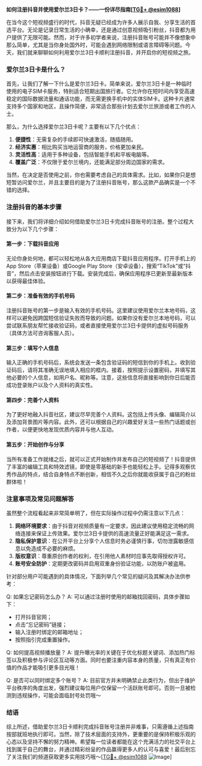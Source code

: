 **如何注册抖音并使用爱尔兰3日卡？——一份详尽指南[[TG💪+ @esim1088](https://t.me/s/esim1088)]**

在当今这个短视频盛行的时代，抖音无疑已经成为许多人展示自我、分享生活的首选平台。无论是记录日常生活的小确幸，还是通过创意视频吸引粉丝，抖音都为用户提供了无限可能。然而，对于许多初学者来说，注册抖音账号可能并不像想象中那么简单，尤其是当你身处国外时，可能会遇到网络限制或语言障碍等问题。今天，我们就来聊聊如何利用爱尔兰3日卡顺利注册抖音，并开启你的短视频之旅。

### 爱尔兰3日卡是什么？

首先，让我们了解一下什么是爱尔兰3日卡。简单来说，爱尔兰3日卡是一种临时使用的电子SIM卡服务，特别适合短期出国旅行者。它允许你在短时间内享受高速稳定的国际数据流量和通话功能，而无需更换手机中的实体SIM卡。这种卡片通常支持多个国家和地区，且操作简便，非常适合那些计划去爱尔兰旅游或者工作的人士。

那么，为什么选择爱尔兰3日卡呢？主要有以下几个优点：

1. **便捷性**：无需复杂的手续即可快速激活，随插随用。
2. **经济实惠**：相比购买当地运营商的服务，价格更加亲民。
3. **灵活性高**：适用于多种设备，包括智能手机和平板电脑等。
4. **覆盖广泛**：不仅限于爱尔兰境内，还能满足部分周边国家的需求。

当然，在决定是否使用之前，你也需要考虑自己的具体需求。比如，如果你只是想短暂访问爱尔兰，并且主要目的是为了注册抖音账号，那么这款产品确实是一个不错的选择。

### 注册抖音的基本步骤

接下来，我们将详细介绍如何借助爱尔兰3日卡完成抖音账号的注册。整个过程大致分为以下几个步骤：

#### 第一步：下载抖音应用
无论你身处何地，都可以轻松地从各大应用商店下载抖音应用程序。打开手机上的App Store（苹果设备）或Google Play Store（安卓设备），搜索“TikTok”或“抖音”，然后点击安装按钮进行下载。安装完成后，确保应用程序已更新至最新版本以获得最佳体验。

#### 第二步：准备有效的手机号码
注册抖音账号的第一步是输入有效的手机号码。这里建议使用爱尔兰本地号码，这样可以避免因跨国短信验证失败而导致的问题。如果你没有爱尔兰本地号码，可以尝试联系朋友帮忙接收验证码，或者直接使用爱尔兰3日卡提供的虚拟号码服务（具体方法可咨询客服人员）。

#### 第三步：填写个人信息
输入正确的手机号码后，系统会发送一条包含验证码的短信到你的手机上。收到验证码后，请将其准确无误地填入相应的框内。接着，按照提示设置密码，并填写其他必要的个人信息，如用户名、昵称等。注意，这些信息将直接影响到你日后能否成功登录账户以及个人资料的真实性。

#### 第四步：完善个人资料
为了更好地融入抖音社区，建议尽早完善个人资料。这包括上传头像、编辑简介以及添加背景图片等内容。此外，还可以根据自己的兴趣爱好关注一些热门话题或创作者，以便更快地发现优质内容并与他人互动。

#### 第五步：开始创作与分享
当所有准备工作就绪之后，就可以正式开始制作并发布自己的短视频了！抖音提供了丰富的编辑工具和特效滤镜，即使是零基础的新手也能轻松上手。记得多观察优秀作品的特点，结合自身特点不断创新，相信不久之后你就能收获属于自己的粉丝群体啦！

### 注意事项及常见问题解答

虽然整个流程看起来非常简单明了，但在实际操作过程中仍需注意以下几点：

1. **网络环境要求**：由于抖音对视频质量有一定要求，因此建议使用稳定流畅的网络连接来保证上传效果。爱尔兰3日卡提供的高速流量正好能满足这一需求。
2. **隐私保护意识**：在公开平台上分享个人信息时务必谨慎行事，切勿泄露敏感信息以免造成不必要的麻烦。
3. **版权意识**：尊重原创作者的权利，在引用他人素材时应事先取得授权许可。
4. **账号安全防护**：定期更改密码并启用双重身份验证功能，以防账户被盗用。

针对部分用户可能遇到的具体情况，下面列举几个常见的疑问及其解决办法供参考：

Q: 如果忘记密码怎么办？
A: 可以通过注册时使用的邮箱找回密码，具体步骤如下：
   - 打开抖音官网；
   - 点击“忘记密码”链接；
   - 输入注册时绑定的邮箱地址；
   - 按照指引完成重置操作。

Q: 如何提高视频播放量？
A: 提升曝光率的关键在于优化标题关键词、添加热门标签以及积极参与评论区互动等方面。同时也要注重内容本身的质量，只有真正有价值的作品才能吸引更多目光哦！

Q: 是否可以同时绑定多个账号？
A: 目前官方并未明确禁止此类行为，但出于维护平台秩序的角度出发，强烈建议每位用户仅保留一个活跃账号即可。否则一旦被检测到违规操作，可能会面临封号处罚哦～

### 结语

综上所述，借助爱尔兰3日卡顺利完成抖音账号注册并非难事，只需遵循上述指南按部就班地执行即可。当然，除了技术层面的支持外，更重要的是保持积极乐观的心态以及坚持不懈的努力精神。希望每一位读者都能在这个充满活力的社交平台上找到属于自己的舞台，并通过精彩纷呈的作品赢得更多人的认可与喜爱！最后别忘了关注我们的频道获取更多实用技巧哦～[[TG💪+ @esim1088](https://t.me/s/esim1088) ![Image](https://i.postimg.cc/4NQfJmqS/Snipaste-2025-05-13-00-14-12.png)]